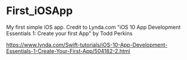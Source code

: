 # First_iOSApp
My first simple iOS app.  Credit to Lynda.com "iOS 10 App Development Essentials 1: Create your first App" by Todd Perkins

https://www.lynda.com/Swift-tutorials/iOS-10-App-Development-Essentials-1-Create-Your-First-App/504182-2.html
